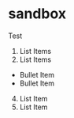 # sandbox

Test

1. List Items
2. List Items

- Bullet Item
- Bullet Item

4. List Item
5. List Item
